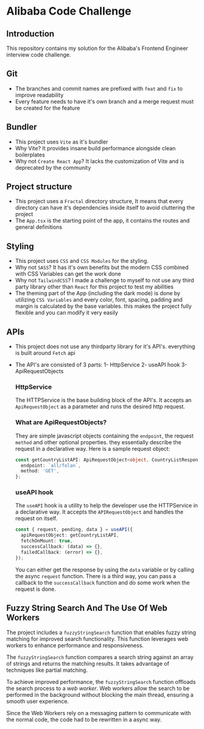 # Alibaba Code Challenge

## Introduction

This repository contains my solution for the Alibaba's Frontend Engineer interview code challenge.

## Git

- The branches and commit names are prefixed with `feat` and `fix` to improve readability
- Every feature needs to have it's own branch and a merge request must be created for the feature

## Bundler

- This project uses `Vite` as it's bundler
- Why Vite? It provides insane build performance alongside clean boilerplates
- Why not `Create React App`? It lacks the customization of Vite and is deprecated by the community

## Project structure

- This project uses a `Fractal` directory structure, It means that every directory can have it's dependencies inside itself to avoid cluttering the project
- The `App.tsx` is the starting point of the app, it contains the routes and general definitions

## Styling

- This project uses `CSS` and `CSS Modules` for the styling.
- Why not `SASS`? It has it's own benefits but the modern CSS combined with CSS Variables can get the work done
- Why not `TailwindCSS`? I made a challenge to myself to not use any third party library other than `React` for this project to test my abilities
- The theming part of the App (including the dark mode) is done by utilizing `CSS Variables` and every color, font, spacing, padding and margin is calculated by the base variables. this makes the project fully flexible and you can modify it very easily

## APIs

- This project does not use any thirdparty library for it's API's. everything is built around `Fetch` api
- The API's are consisted of 3 parts:
  1- HttpService
  2- useAPI hook
  3- ApiRequestObjects

  ### HttpService

  The HTTPService is the base building block of the API's. It accepts an `ApiRequestObject` as a parameter and runs the desired http request.

  ### What are ApiRequestObjects?

  They are simple javascript objects containing the `endpoint`, the request `method` and other optional properties. they essentially describe the request in a declarative way.
  Here is a sample request object:

  ```typescript
  const getCountryListAPI: ApiRequestObject<object, CountryListResponse> = {
    endpoint: `all/folan`,
    method: 'GET',
  };
  ```

  ### useAPI hook

  The `useAPI` hook is a utility to help the developer use the HTTPService in a declarative way. It accepts the `APIRequestObject` and handles the request on itself.

  ```typescript
  const { request, pending, data } = useAPI({
    apiRequestObject: getCountryListAPI,
    fetchOnMount: true,
    successCallback: (data) => {},
    failedCallback: (error) => {},
  });
  ```

  You can either get the response by using the `data` variable or by calling the async `request` function.
  There is a third way, you can pass a callback to the `successCallback` function and do some work when the request is done.

## Fuzzy String Search And The Use Of Web Workers

The project includes a `fuzzyStringSearch` function that enables fuzzy string matching for improved search functionality. This function leverages web workers to enhance performance and responsiveness.

The `fuzzyStringSearch` function compares a search string against an array of strings and returns the matching results. It takes advantage of techniques like partial matching.

To achieve improved performance, the `fuzzyStringSearch` function offloads the search process to a _web worker_. Web workers allow the search to be performed in the background without blocking the main thread, ensuring a smooth user experience.

Since the Web Workers rely on a messaging pattern to communicate with the normal code, the code had to be rewritten in a async way.

